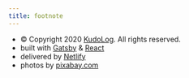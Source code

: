 ```yaml
---
title: footnote
---
```


* © Copyright 2020 [KudoLog](https://github.com/Kudoas). All rights reserved.
* built with [Gatsby](https://www.gatsbyjs.org/) & [React](https://reactjs.org/)
* delivered by [Netlify](https://www.netlify.com/)
* photos by [pixabay.com](https://pixabay.com)